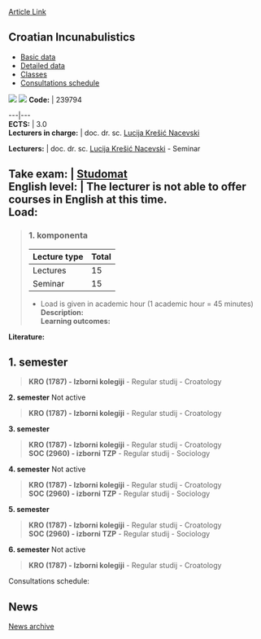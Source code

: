[Article Link](https://www.fhs.hr/en/course/croinc)

## Croatian Incunabulistics
  * [Basic data](https://www.fhs.hr/en/course/croinc#v1id-523762_114062_1_0 "Basic data")
  * [Detailed data](https://www.fhs.hr/en/course/croinc#v1id-523762_114062_1_1 "Detailed data")
  * [Classes](https://www.fhs.hr/en/course/croinc#v1id-523762_114062_1_2 "Classes")
  * [Consultations schedule](https://www.fhs.hr/en/course/croinc#v1id-523762_114062_1_3 "Consultations schedule")


[![](https://www.fhs.hr/img/flags/gif/hr.gif)](https://www.fhs.hr/predmet/hrvink) [![](https://www.fhs.hr/img/flags/gif/gb.gif)](https://www.fhs.hr/en/course/croinc)
**Code:** |  239794  
  
---|---  
**ECTS:** |  3.0   
**Lecturers in charge:** |  doc. dr. sc. [Lucija Krešić Nacevski](https://www.fhs.hr/staff/lucija.kresic_nacevski)   
  
**Lecturers:** |  doc. dr. sc. [Lucija Krešić Nacevski](https://www.fhs.hr/djelatnik/lucija.kresic_nacevski) - Seminar  
  
**Take exam:** |  [Studomat](http://www.isvu.hr/studomat)  
**English level:** |  The lecturer is not able to offer courses in English at this time.   
**Load:**  
---  
> ### 1. komponenta
> | Lecture type | Total  
> ---|---  
> Lectures | 15  
> Seminar | 15  
> * Load is given in academic hour (1 academic hour = 45 minutes)   
**Description:**  
> **Learning outcomes:**  

  
**Literature:**  

  
**1. semester**  
---  
> **KRO (1787) - Izborni kolegiji** - Regular studij - Croatology  
>   
  
**2. semester** Not active  
> **KRO (1787) - Izborni kolegiji** - Regular studij - Croatology  
>   
  
**3. semester**  
> **KRO (1787) - Izborni kolegiji** - Regular studij - Croatology  
>  **SOC (2960) - izborni TZP** - Regular studij - Sociology  
>   
  
**4. semester** Not active  
> **KRO (1787) - Izborni kolegiji** - Regular studij - Croatology  
>  **SOC (2960) - izborni TZP** - Regular studij - Sociology  
>   
  
**5. semester**  
> **KRO (1787) - Izborni kolegiji** - Regular studij - Croatology  
>  **SOC (2960) - izborni TZP** - Regular studij - Sociology  
>   
  
**6. semester** Not active  
> **KRO (1787) - Izborni kolegiji** - Regular studij - Croatology  
>   
Consultations schedule: 


## News
[News archive](https://www.fhs.hr/en/course/croinc?@=21j0m#news_122487 "News archive")
